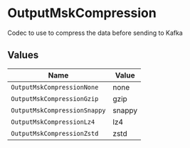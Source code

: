 # OutputMskCompression

Codec to use to compress the data before sending to Kafka


## Values

| Name                         | Value                        |
| ---------------------------- | ---------------------------- |
| `OutputMskCompressionNone`   | none                         |
| `OutputMskCompressionGzip`   | gzip                         |
| `OutputMskCompressionSnappy` | snappy                       |
| `OutputMskCompressionLz4`    | lz4                          |
| `OutputMskCompressionZstd`   | zstd                         |